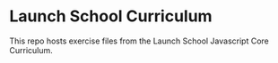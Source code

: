 # Launch School Curriculum

This repo hosts exercise files from the Launch School Javascript Core Curriculum.